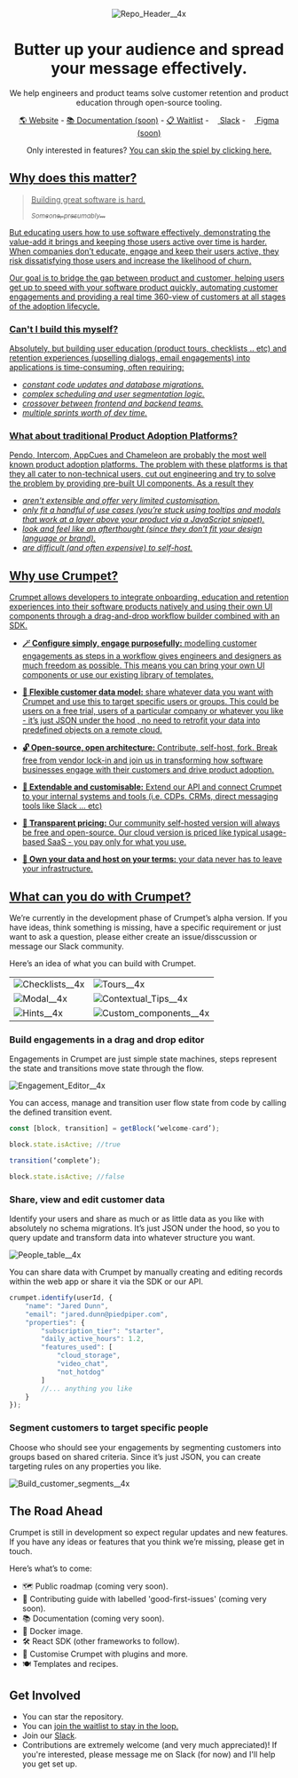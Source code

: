 <!--
<p align="center">
  <img src="https://github.com/CrumpetDev/crumpet/assets/30439911/6ddd604a-336f-4b02-8094-17ed416f2d7b" alt="Crumpet_logo_square">
</p>
-->

<p align="center">
  <img src="https://github.com/CrumpetDev/crumpet/assets/30439911/9f419669-1228-488c-88d1-22944657874f" alt="Repo_Header__4x">
</p>

<h1 align="center">
  Butter up your audience and spread your message effectively.
</h1>

<p align="center">
  We help engineers and product teams solve customer retention and product education through open-source tooling.
</p>


<p align="center">
  <a href="https://www.opencrumpet.com/">🌎 Website</a> - <a href="#">📚 Documentation (soon)</a> - <a href="https://cq4lqviw38a.typeform.com/to/aGnynFet">📋 Waitlist</a> - <a href="https://join.slack.com/t/crumpetgroup/shared_invite/zt-1y0si8la9-YR0oxMmmYxRGmO2wmEPDrw" rel="nofollow"><img src="https://github.com/CrumpetDev/crumpet/assets/30439911/0a144f3b-6910-4b53-88dc-47ee09c02c5e" width="12" height="12" style="max-width: 100%; vertical-align: middle;"> Slack</a> - <a href="#"><img src="https://github.com/CrumpetDev/crumpet/assets/30439911/192ad5a4-8bb7-4547-8a4f-ccf2eb7cd5bc" width="12" height="12" style="max-width: 100%; vertical-align: middle;"> Figma (soon)</a>
</p>

<p align="center"> Only interested in features? <a href="#what-can-you-do"> You can skip the spiel by clicking here.</p>

## Why does this matter?
 

>    
> Building great software is hard.
> 
> <sub>*Someone, presumably...*</sub>
 
But educating users how to use software effectively, demonstrating the value-add it brings and keeping those users active over time is harder. When companies don’t educate, engage and keep their users active, they risk dissatisfying those users and increase the likelihood of churn.

Our goal is to bridge the gap between product and customer, helping users get up to speed with your software product quickly, automating customer engagements and providing a real time 360-view of customers at all stages of the adoption lifecycle.

### Can't I build this myself?

Absolutely, but building user education (product tours, checklists .. etc) and retention experiences (upselling dialogs, email engagements) into applications is time-consuming, often requiring:

- *constant code updates and database migrations.*
- *complex scheduling and user segmentation logic.*
- *crossover between frontend and backend teams.*
- *multiple sprints worth of dev time.*

### What about traditional Product Adoption Platforms?

Pendo, Intercom, AppCues and Chameleon are probably the most well known product adoption platforms. The problem with these platforms is that they all cater to non-technical users, cut out engineering and try to solve the problem by providing pre-built UI components. As a result they

- *aren't extensible and offer very limited customisation.*
- *only fit a handful of use cases (you’re stuck using tooltips and modals that work at a layer above your product via a JavaScript snippet).*
- *look and feel like an afterthought (since they don’t fit your design language or brand).*
- *are difficult (and often expensive) to self-host.*

## Why use Crumpet?

Crumpet allows developers to integrate onboarding, education and retention experiences into their software products natively and using their own UI components through a drag-and-drop workflow builder combined with an SDK.

- **🪄 Configure simply, engage purposefully:** modelling customer engagements as steps in a workflow gives engineers and designers as much freedom as possible. This means you can bring your own UI components or use our existing library of templates.
  
- **💪 Flexible customer data model:**  share whatever data you want with Crumpet and use this to target specific users or groups. This could be users on a free trial, users of a particular company or whatever you like - it’s just JSON under the hood , no need to retrofit your data into predefined objects on a remote cloud.
  
- **🔓 Open-source, open architecture:** Contribute, self-host, fork. Break free from vendor lock-in and join us in transforming how software businesses engage with their customers and drive product adoption.
  
- **🎨 Extendable and customisable:** Extend our API and connect Crumpet to your internal systems and tools (i.e. CDPs, CRMs, direct messaging tools like Slack … etc)
  
- **💸 Transparent pricing:** Our community self-hosted version will always be free and open-source. Our cloud version is priced like typical usage-based SaaS - you pay only for what you use.
  
- **💾 Own your data and host on your terms:** your data never has to leave your infrastructure.

## What can you do with Crumpet?
<a name="what-can-you-do"></a>
We’re currently in the development phase of Crumpet’s alpha version. If you have ideas, think something is missing, have a specific requirement or just want to ask a question, please either create an issue/disscussion or message our Slack community.

Here’s an idea of what you can build with Crumpet.

<table>
  <tr>
    <td><img src="https://github.com/CrumpetDev/crumpet/assets/30439911/19970dd7-20d2-4093-ac02-c41e3de1791e" alt="Checklists__4x"></td>
    <td><img src="https://github.com/CrumpetDev/crumpet/assets/30439911/a1004593-e2a1-4f03-bc97-ab982958d8c6" alt="Tours__4x"></td>
  </tr>
  <tr>
    <td><img src="https://github.com/CrumpetDev/crumpet/assets/30439911/55870a82-a59c-4a90-a9b1-16fdefe6cb63" alt="Modal__4x"></td>
    <td><img src="https://github.com/CrumpetDev/crumpet/assets/30439911/8b3949ac-f8aa-4587-81c4-892379a85186" alt="Contextual_Tips__4x"></td>
  </tr>
  <tr>
    <td><img src="https://github.com/CrumpetDev/crumpet/assets/30439911/f6d89d24-1826-4dc9-8d23-4b68edb26edc" alt="Hints__4x"></td>
    <td><img src="https://github.com/CrumpetDev/crumpet/assets/30439911/379f9df0-7ed2-42c0-a46d-676883b4ff9f" alt="Custom_components__4x"></td>
  </tr>
</table>


### Build engagements in a drag and drop editor

Engagements in Crumpet are just simple state machines, steps represent the state and transitions move state through the flow.

![Engagement_Editor__4x](https://github.com/CrumpetDev/crumpet/assets/30439911/c9cd1412-50df-4260-84db-cd176fa0f861)

You can access, manage and transition user flow state from code by calling the defined transition event. 

```jsx
const [block, transition] = getBlock(‘welcome-card’);

block.state.isActive; //true

transition(‘complete’);

block.state.isActive; //false
```

### Share, view and edit customer data

Identify your users and share as much or as little data as you like with absolutely no schema migrations. It’s just JSON under the hood, so you to query update and transform data into whatever structure you want.

![People_table__4x](https://github.com/CrumpetDev/crumpet/assets/30439911/e00782d8-57a0-4fb8-9b64-4bbdf074662b)

You can share data with Crumpet by manually creating and editing records within the web app or share it via the SDK or our API.

```jsx
crumpet.identify(userId, {
    "name": "Jared Dunn",
    "email": "jared.dunn@piedpiper.com",
    "properties": {
        "subscription_tier": "starter",
        "daily_active_hours": 1.2,
        "features_used": [
            "cloud_storage",
            "video_chat",
            "not_hotdog"
        ]
        //... anything you like
    }
});
```

### Segment customers to target specific people

Choose who should see your engagements by segmenting customers into groups based on shared criteria. Since it’s just JSON, you can create targeting rules on any properties you like.

![Build_customer_segments__4x](https://github.com/CrumpetDev/crumpet/assets/30439911/71bc052b-3ab7-4855-a264-706c5d4e0fea)

## The Road Ahead

Crumpet is still in development so expect regular updates and new features. If you have any ideas or features that you think we’re missing, please get in touch. 

Here’s what’s to come:

- 🗺️ Public roadmap (coming very soon).
- 🙌 Contributing guide with labelled 'good-first-issues' (coming very soon).
- 📚 Documentation (coming very soon).
- 🐳 Docker image.
- 🛠️ React SDK (other frameworks to follow).
- 🔌 Customise Crumpet with plugins and more.
- 🍽️ Templates and recipes.

## Get Involved

- You can star the repository.
- You can [join the waitlist to stay in the loop.](https://cq4lqviw38a.typeform.com/to/aGnynFet)
- Join our [Slack](https://join.slack.com/t/crumpetgroup/shared_invite/zt-1y0si8la9-YR0oxMmmYxRGmO2wmEPDrw).
- Contributions are extremely welcome (and very much appreciated)! If you're interested, please message me on Slack (for now) and I'll help you get set up.
